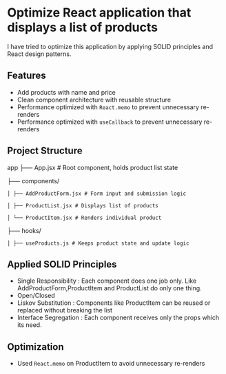 # Optimize React application that displays a list of products

I have tried to optimize this application by applying SOLID principles and React design patterns.

## Features

- Add products with name and price
- Clean component architecture with reusable structure
- Performance optimized with `React.memo` to prevent unnecessary re-renders
- Performance optimized with `useCallback` to prevent unnecessary re-renders

## Project Structure

app
├── App.jsx # Root component, holds product list state

├── components/

    │ ├── AddProductForm.jsx # Form input and submission logic

    │ ├── ProductList.jsx # Displays list of products

    │ └── ProductItem.jsx # Renders individual product

├── hooks/

    │ ├── useProducts.js # Keeps product state and update logic

## Applied SOLID Principles

- Single Responsibility : Each component does one job only. Like AddProductForm,ProductItem and ProductList do only one thing.
- Open/Closed
- Liskov Substitution : Components like ProductItem can be reused or replaced without breaking the list
- Interface Segregation : Each component receives only the props which its need.

## Optimization

- Used `React.memo` on ProductItem to avoid unnecessary re-renders
